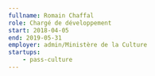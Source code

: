 ```yaml
---
fullname: Romain Chaffal
role: Chargé de développement
start: 2018-04-05
end: 2019-05-31
employer: admin/Ministère de la Culture
startups:
    - pass-culture
---
```

